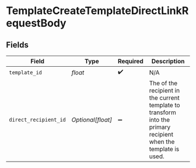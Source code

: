 # TemplateCreateTemplateDirectLinkRequestBody


## Fields

| Field                                                                                                           | Type                                                                                                            | Required                                                                                                        | Description                                                                                                     |
| --------------------------------------------------------------------------------------------------------------- | --------------------------------------------------------------------------------------------------------------- | --------------------------------------------------------------------------------------------------------------- | --------------------------------------------------------------------------------------------------------------- |
| `template_id`                                                                                                   | *float*                                                                                                         | :heavy_check_mark:                                                                                              | N/A                                                                                                             |
| `direct_recipient_id`                                                                                           | *Optional[float]*                                                                                               | :heavy_minus_sign:                                                                                              | The of the recipient in the current template to transform into the primary recipient when the template is used. |